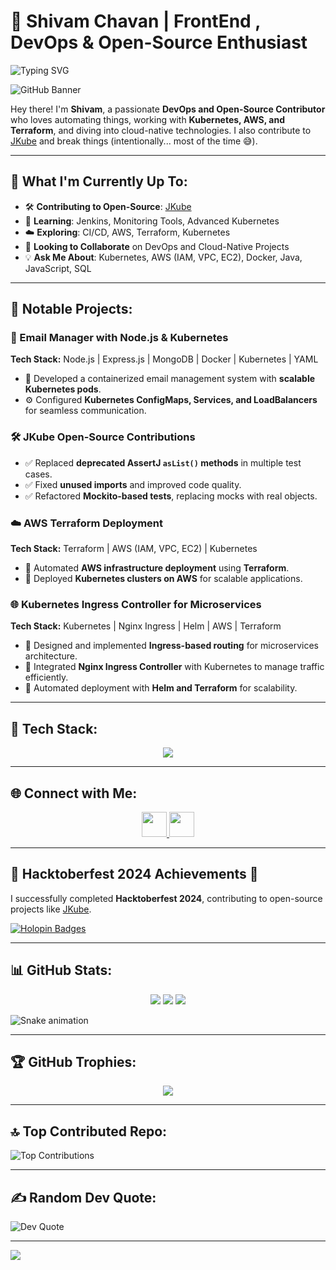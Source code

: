 
# 🚀 Shivam Chavan | FrontEnd , DevOps & Open-Source Enthusiast

![Typing SVG](https://readme-typing-svg.herokuapp.com?font=MonoSpace&duration=2000&pause=500&color=00FFBF&center=true&width=1035&lines=DevOps+Engineer;Open-Source+Contributor;JAVA+%7C+HTML+%7C+CSS+%7C+JAVASCRIPT+%7C+REACT+%7C+REDUX+%7C+Kubernetes+%7C+AWS+%7C+Terraform)


![GitHub Banner](https://github.com/ShivamChavan01/ShivamChavan01/blob/main/banner.gif)

Hey there! I'm **Shivam**, a passionate **DevOps and Open-Source Contributor** who loves automating things, working with **Kubernetes, AWS, and Terraform**, and diving into cloud-native technologies. I also contribute to [JKube](https://github.com/eclipse-jkube/jkube) and break things (intentionally... most of the time 😅).

---

## 🔭 What I'm Currently Up To:
- 🛠 **Contributing to Open-Source**: [JKube](https://github.com/eclipse-jkube/jkube)
- 🌱 **Learning**: Jenkins, Monitoring Tools, Advanced Kubernetes
- ☁️ **Exploring**: CI/CD, AWS, Terraform, Kubernetes
- 👯 **Looking to Collaborate** on DevOps and Cloud-Native Projects
- 💡 **Ask Me About**: Kubernetes, AWS (IAM, VPC, EC2), Docker, Java, JavaScript, SQL

---

## 📂 Notable Projects:

### **📧 Email Manager with Node.js & Kubernetes** 
**Tech Stack:** Node.js | Express.js | MongoDB | Docker | Kubernetes | YAML  
- 🚀 Developed a containerized email management system with **scalable Kubernetes pods**.
- ⚙️ Configured **Kubernetes ConfigMaps, Services, and LoadBalancers** for seamless communication.

### **🛠 JKube Open-Source Contributions**
- ✅ Replaced **deprecated AssertJ `asList()` methods** in multiple test cases.
- ✅ Fixed **unused imports** and improved code quality.
- ✅ Refactored **Mockito-based tests**, replacing mocks with real objects.

### **☁️ AWS Terraform Deployment**
**Tech Stack:** Terraform | AWS (IAM, VPC, EC2) | Kubernetes  
- 📌 Automated **AWS infrastructure deployment** using **Terraform**.
- 🔧 Deployed **Kubernetes clusters on AWS** for scalable applications.

### **🌐 Kubernetes Ingress Controller for Microservices**
**Tech Stack:** Kubernetes | Nginx Ingress | Helm | AWS | Terraform  
- 🚀 Designed and implemented **Ingress-based routing** for microservices architecture.
- 🔄 Integrated **Nginx Ingress Controller** with Kubernetes to manage traffic efficiently.
- 🔧 Automated deployment with **Helm and Terraform** for scalability.

---

## 📡 Tech Stack:
<p align="center">
<img src="https://skillicons.dev/icons?i=java,html,css,js,react,git,docker,kubernetes,aws,terraform,prometheus,grafana,jenkins,linux" />
</p>

---

## 🌐 Connect with Me:
<p align = "center">
  <a href="https://instagram.com/shivam.wtf">
    <img src="https://img.shields.io/badge/Instagram-%23E4405F.svg?logo=Instagram&logoColor=white" style="height: 40px;">
  </a>
  
  <a href="https://linkedin.com/in/shivamchavan01">
    <img src="https://img.shields.io/badge/LinkedIn-%230077B5.svg?logo=linkedin&logoColor=white" style="height: 40px;">
  </a>
</p>


---

## 🎉 Hacktoberfest 2024 Achievements 🎉
I successfully completed **Hacktoberfest 2024**, contributing to open-source projects like [JKube](https://github.com/eclipse/jkube).  

[![Holopin Badges](https://holopin.me/shivamchavan01)](https://holopin.io/@shivamchavan01)  

---

## 📊 GitHub Stats:
<p align="center">
<img src="https://github-readme-stats.vercel.app/api?username=ShivamChavan01&theme=tokyonight&hide_border=false&include_all_commits=false&count_private=false" />
<img src="https://github-readme-streak-stats.herokuapp.com/?user=ShivamChavan01&theme=tokyonight&hide_border=false" />
<img src="https://github-readme-stats.vercel.app/api/top-langs/?username=ShivamChavan01&theme=tokyonight&hide_border=false&include_all_commits=false&count_private=false&layout=compact" />
</p>

![Snake animation](https://github.com/ShivamChavan01/ShivamChavan01/blob/output/github-contribution-grid-snake.svg)

---

## 🏆 GitHub Trophies:
<p align="center">
<img src="https://github-profile-trophy.vercel.app/?username=ShivamChavan01&theme=tokyonight&no-frame=true&no-bg=false&margin-w=4" />
</p>

---

## 🔝 Top Contributed Repo:
![Top Contributions](https://github-contributor-stats.vercel.app/api?username=ShivamChavan01&limit=5&theme=tokyonight&combine_all_yearly_contributions=true)  

---

## ✍️ Random Dev Quote:
![Dev Quote](https://quotes-github-readme.vercel.app/api?type=horizontal&theme=tokyonight)  

---

[![](https://visitcount.itsvg.in/api?id=ShivamChavan01&icon=6&color=12)](https://visitcount.itsvg.in)  
```

